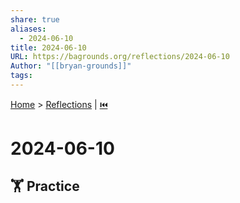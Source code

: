 ```yaml
---  
share: true  
aliases:  
  - 2024-06-10  
title: 2024-06-10  
URL: https://bagrounds.org/reflections/2024-06-10  
Author: "[[bryan-grounds]]"  
tags:   
---  
```

[Home](../index.md) > [Reflections](./index.md) | [⏮️](./2024-06-09.md)  
# 2024-06-10  
## 🏋 Practice  
  
